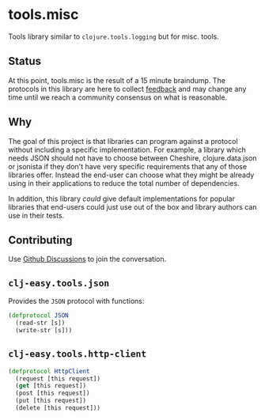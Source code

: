# tools.misc

Tools library similar to `clojure.tools.logging` but for misc. tools.

## Status

At this point, tools.misc is the result of a 15 minute braindump. The protocols
in this library are here to collect
[feedback](https://github.com/clj-easy/tools.misc/discussions) and may change
any time until we reach a community consensus on what is
reasonable.

## Why

The goal of this project is that libraries can program against a protocol
without including a specific implementation. For example, a library which needs
JSON should not have to choose between Cheshire, clojure.data.json or jsonista
if they don't have very specific requirements that any of those libraries
offer. Instead the end-user can choose what they might be already using in their
applications to reduce the total number of dependencies.

In addition, this library _could_ give default implementations for popular
libraries that end-users could just use out of the box and library authors can
use in their tests.

## Contributing

Use [Github Discussions](https://github.com/clj-easy/tools.misc/discussions) to
join the conversation.

## `clj-easy.tools.json`

Provides the `JSON` protocol with functions:

``` clojure
(defprotocol JSON
  (read-str [s])
  (write-str [s]))
```

## `clj-easy.tools.http-client`

``` clojure
(defprotocol HttpClient
  (request [this request])
  (get [this request])
  (post [this request])
  (put [this request])
  (delete [this request]))
```
